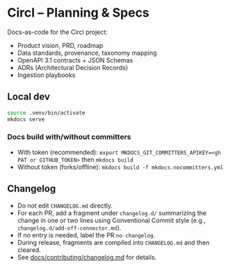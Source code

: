 # Circl – Planning & Specs

Docs-as-code for the Circl project:

- Product vision, PRD, roadmap
- Data standards, provenance, taxonomy mapping
- OpenAPI 3.1 contracts + JSON Schemas
- ADRs (Architectural Decision Records)
- Ingestion playbooks

## Local dev

```bash
source .venv/bin/activate
mkdocs serve
```

### Docs build with/without committers

- With token (recommended):
  `export MKDOCS_GIT_COMMITTERS_APIKEY=<gh PAT or GITHUB_TOKEN>`
  then `mkdocs build`
- Without token (forks/offline):
  `mkdocs build -f mkdocs.nocommitters.yml`

## Changelog

- Do not edit `CHANGELOG.md` directly.
- For each PR, add a fragment under `changelog.d/` summarizing the change in one or two lines using Conventional Commit style (e.g., `changelog.d/add-off-connector.md`).
- If no entry is needed, label the PR `no-changelog`.
- During release, fragments are compiled into `CHANGELOG.md` and then cleared.
- See [docs/contributing/changelog.md](docs/contributing/changelog.md) for details.
